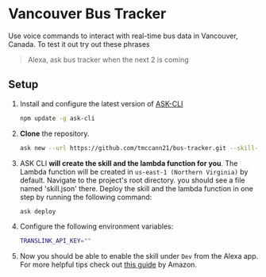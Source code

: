 # Vancouver Bus Tracker
Use voice commands to interact with real-time bus data in Vancouver, Canada. To test it out try out these phrases
> Alexa, ask bus tracker when the next 2 is coming

## Setup
1. Install and configure the latest version of [ASK-CLI](https://developer.amazon.com/en-GB/docs/alexa/smapi/quick-start-alexa-skills-kit-command-line-interface.html)

	```bash
	npm update -g ask-cli
	```

2. **Clone** the repository.

	```bash
	ask new --url https://github.com/tmccann21/bus-tracker.git --skill-name van-bus-tracker
	```

3. ASK CLI **will create the skill and the lambda function for you**. The Lambda function will be created in ```us-east-1 (Northern Virginia)``` by default.
Navigate to the project's root directory. you should see a file named 'skill.json' there. Deploy the skill and the lambda function in one step by running the following command:

	```bash
	ask deploy
	```
2. Configure the following environment variables:

	```bash
	TRANSLINK_API_KEY=""
	```

5. Now you should be able to enable the skill under `Dev` from the Alexa app. For more helpful tips check out [this guide](https://github.com/alexa/skill-sample-nodejs-howto/blob/master/instructions/cli.md) by Amazon.